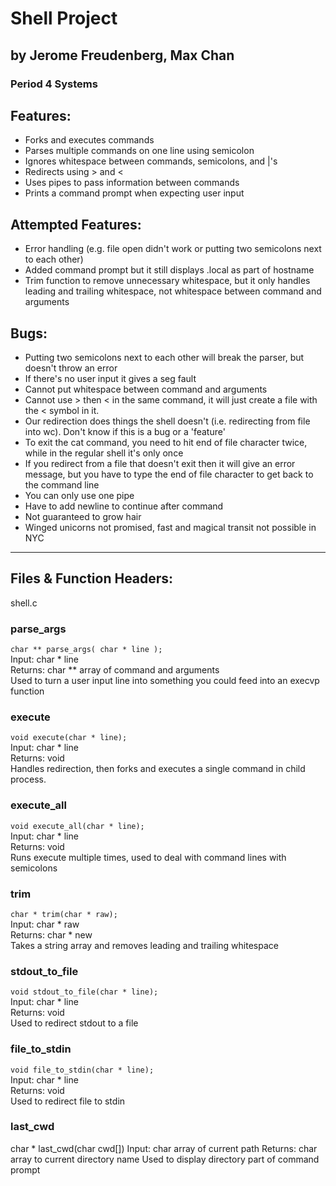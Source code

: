 # Shell Project
## by Jerome Freudenberg, Max Chan
### Period 4 Systems

## Features:

* Forks and executes commands
* Parses multiple commands on one line using semicolon
* Ignores whitespace between commands, semicolons, and |'s
* Redirects using > and <
* Uses pipes to pass information between commands
* Prints a command prompt when expecting user input

## Attempted Features:

* Error handling (e.g. file open didn't work or putting two semicolons next to each other)
* Added command prompt but it still displays .local as part of hostname
* Trim function to remove unnecessary whitespace, but it only handles leading and trailing whitespace, not whitespace between command and arguments


## Bugs:

* Putting two semicolons next to each other will break the parser, but doesn't throw an error
* If there's no user input it gives a seg fault
* Cannot put whitespace between command and arguments
* Cannot use > then < in the same command, it will just create a file with the < symbol in it.
* Our redirection does things the shell doesn't (i.e. redirecting from file into wc).  Don't know if this is a bug or a 'feature'
* To exit the cat command, you need to hit end of file character twice, while in the regular shell it's only once
* If you redirect from a file that doesn't exit then it will give an error message, but you have to type the end of file character to get back to the command line
* You can only use one pipe
* Have to add newline to continue after command
* Not guaranteed to grow hair
* Winged unicorns not promised, fast and magical transit not possible in NYC

***

## Files & Function Headers:

shell.c

### parse_args  
`char ** parse_args( char * line );`  
Input: char * line  
Returns: char ** array of command and arguments  
Used to turn a user input line into something you could feed into an execvp function  

### execute  
`void execute(char * line);`  
Input: char * line  
Returns: void  
Handles redirection, then forks and executes a single command in child process.

### execute_all  
`void execute_all(char * line);`  
Input: char * line  
Returns: void  
Runs execute multiple times, used to deal with command lines with semicolons  

### trim  
`char * trim(char * raw);`  
Input: char * raw  
Returns: char * new  
Takes a string array and removes leading and trailing whitespace

### stdout_to_file  
`void stdout_to_file(char * line);`  
Input: char * line  
Returns: void  
Used to redirect stdout to a file  

### file_to_stdin  
`void file_to_stdin(char * line);`  
Input: char * line  
Returns: void  
Used to redirect file to stdin  

### last_cwd
char * last_cwd(char cwd[])
Input: char array of current path
Returns: char array to current directory name
Used to display directory part of command prompt
